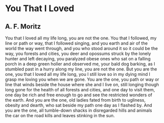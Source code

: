 # You That I Loved
## A. F. Moritz
You that I loved all my life long,
you are not the one.
You that I followed, my line or path or way,
that I followed singing, and you
earth and air of the world the way went through,
and you who stood around it so it could be
the way, you forests and cities,
you deer and opossums struck by the lonely hunter
and left decaying, you paralyzed obese ones
who sat on a falling porch in a deep green holler
and observed me, your bald dog barking,
as I stumbled past in a hurry along my line,
you are not the one. But you
are the one, you that I loved all my life long,
you I still love so in my dying mind
I grasp me loving you when we are gone.
You are the one, you path or way or line
that winds beside the house where she and I live on,
still longing though long gone
for the health of all forests and cities,
and one day to visit them,
one day be rich and free enough to go and see
the restricted wonders of the earth.
And you are the one, old ladies fated from birth
to ugliness, obesity and dearth,
who sat beside my path
one day as I flashed by. And you are the one,
all tumble-down shacks in disregarded hills
and animals the car on the road kills
and leaves stinking in the sun.